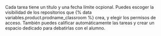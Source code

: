 Cada tarea tiene un título y una fecha límite ocpional. Puedes escoger la visibilidad de los repositorios que {% data variables.product.prodname_classroom %} crea, y elegir los permisos de acceso. También puedes calificar automáticamente las tareas y crear un espacio dedicado para debatirlas con el alumno.

